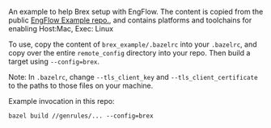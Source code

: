 An example to help Brex setup with EngFlow.
The content is copied from the public [EngFlow Example repo.](https://github.com/EngFlow/example/),
and contains platforms and toolchains for enabling Host:Mac, Exec: Linux

To use, copy the content of `brex_example/.bazelrc` into your `.bazelrc`, and copy over the entire `remote_config` directory into your repo. Then build a target using `--config=brex`.

Note: In `.bazelrc`, change `--tls_client_key` and `--tls_client_certificate` to the paths to those files on your machine.

Example invocation in this repo:
```
bazel build //genrules/... --config=brex
```

